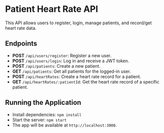 # Patient Heart Rate API

This API allows users to register, login, manage patients, and record/get heart rate data.

## Endpoints

- **POST** `/api/users/register`: Register a new user.
- **POST** `/api/users/login`: Log in and receive a JWT token.
- **POST** `/api/patients`: Create a new patient.
- **GET** `/api/patients`: Get all patients for the logged-in user.
- **POST** `/api/heartRates`: Create a heart rate record for a patient.
- **GET** `/api/heartRates/:patientId`: Get the heart rate record of a specific patient.

## Running the Application

- Install dependencies: `npm install`
- Start the server: `npm start`
- The app will be available at `http://localhost:3000`.
